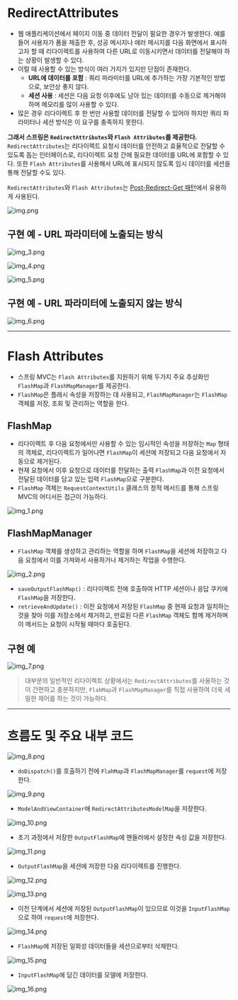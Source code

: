 # RedirectAttributes

- 웹 애플리케이션에서 페이지 이동 중 데이터 전달이 필요한 경우가 발생한다. 예를 들어 사용자가 폼을 제출한 후, 성공 메시지나
에러 메시지를 다음 화면에서 표시하고자 할 때 리다이렉트를 사용하여 다른 URL로 이동시키면서 데이터를 전달해야 하는 상황이 발생할 수 있다.
- 이럴 때 사용할 수 있는 방식이 여러 가지가 있지만 단점이 존재한다.
  - **URL에 데이터를 포함** : 쿼리 파라미터를 URL에 추가하는 가장 기본적인 방법으로, 보안상 좋지 않다.
  - **세션 사용** : 세션은 다음 요청 이후에도 남아 있는 데이터를 수동으로 제거해야 하며 메모리를 많이 사용할 수 있다.
- 많은 경우 리다이렉트 후 한 번만 사용할 데이터를 전달할 수 있어야 하지만 쿼리 파라미터나 세션 방식은 이 요구를 충족하지 못한다.

**그래서 스프링은 `RedirectAttributes`와 `Flash Attributes`를 제공한다.** `RedirectAttributes`는 리다이렉트 요청시 데이터를 안전하고
효율적으로 전달할 수 있도록 돕는 인터페이스로, 리다이렉트 요청 간에 필요한 데이터를 URL에 포함할 수 있다. 
또한 `Flash Attributes`를 사용해서 URL에 표시되지 않도록 임시 데이터를 세션을 통해 전달할 수도 있다.

`RedirectAttributes`와 `Flash Attributes`는 [Post-Redirect-Get 패턴](https://github.com/geun-00/TIL/blob/main/Http/httpStatusCode/httpStatusCode.md#%EC%9D%BC%EC%8B%9C-%EB%A6%AC%EB%8B%A4%EC%9D%B4%EB%A0%89%EC%85%98302-303-307)에서 유용하게 사용된다.

![img.png](image/img.png)

## 구현 예 - URL 파라미터에 노출되는 방식

![img_3.png](image/img_3.png)

![img_4.png](image/img_4.png)

![img_5.png](image/img_5.png)

## 구현 예 - URL 파라미터에 노출되지 않는 방식

![img_6.png](image/img_6.png)

---

# Flash Attributes

- 스프링 MVC는 `Flash Attributes`를 지원하기 위해 두가지 주요 추상화인 `FlashMap`과 `FlashMapManager`를 제공한다.
- `FlashMap`은 플래시 속성을 저장하는 데 사용되고, `FlashMapManager`는 `FlashMap`객체를 저장, 조회 및 관리하는 역할을 한다.

## FlashMap

- 리다이렉트 후 다음 요청에서만 사용할 수 있는 임시적인 속성을 저장하는 `Map` 형태의 객체로, 리다이렉트가 일어나면 `FlashMap`이 세션에
저장되고 다음 요청에서 자동으로 제거된다.
- 현재 요청에서 이후 요청으로 데이터를 전달하는 출력 `FlashMap`과 이전 요청에서 전달된 데이터를 담고 있는 입력 `FlashMap`으로 구분한다.
- `FlashMap` 객체는 `RequestContextUtils` 클래스의 정적 메서드를 통해 스프링 MVC의 어디서든 접근이 가능하다.

![img_1.png](image/img_1.png)

## FlashMapManager

- `FlashMap` 객체를 생성하고 관리하는 역할을 하며 `FlashMap`을 세션에 저장하고 다음 요청에서 이를 가져와서 사용하거나
제거하는 작업을 수행한다.

![img_2.png](image/img_2.png)

- `saveOutputFlashMap()` : 리다이렉트 전에 호출하여 HTTP 세션이나 응답 쿠키에 `FlashMap`을 저장한다.
- `retrieveAndUpdate()` : 이전 요청에서 저장된 `FlashMap` 중 현재 요청과 일치하는 것을 찾아 이를 저장소에서 제거하고, 
    만료된 다른 `FlashMap` 객체도 함께 제거하며 이 메서드는 요청이 시작될 때마다 호출된다.

## 구현 예

![img_7.png](image/img_7.png)

> 대부분의 일반적인 리다이렉트 상황에서는 `RedirectAttributes`를 사용하는 것이 간편하고 충분하지만, `FlahMap`과 `FlashMapManager`를 직접 사용하여
> 더욱 세밀한 제어를 하는 것이 가능하다.

---

# 흐름도 및 주요 내부 코드

![img_8.png](image/img_8.png)

- `doDispatch()`를 호출하기 전에 `FlahMap`과 `FlashMapManager`를 `request`에 저장한다.

![img_9.png](image/img_9.png)

- `ModelAndViewContainer`애 `RedirectAttributesModelMap`을 저장한다.

![img_10.png](image/img_10.png)

- 초기 과정에서 저장한 `OutputFlashMap`에 핸들러에서 설정한 속성 값을 저장한다.

![img_11.png](image/img_11.png)

- `OutputFlashMap`을 세션에 저장한 다음 리다이렉트를 진행한다.

![img_12.png](image/img_12.png)

![img_13.png](image/img_13.png)

- 이전 단계에서 세션에 저장된 `OutputFlashMap`이 있으므로 이것을 `InputFlashMap`으로 하여 `request`에 저장한다.

![img_14.png](image/img_14.png)

- `FlashMap`에 저장된 일회성 데이터들을 세션으로부터 삭제한다.

![img_15.png](image/img_15.png)

- `InputFlashMap`에 담긴 데이터를 모델에 저장한다.

![img_16.png](image/img_16.png)
